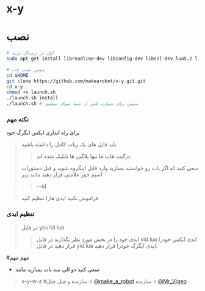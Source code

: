 # x-y
# نصب 

```bash
# اول در ترمینال بزنید
sudo apt-get install libreadline-dev libconfig-dev libssl-dev lua5.2 liblua5.2-dev libevent-dev make unzip git redis-server g++ libjansson-dev libpython-dev expat libexpat1-dev
```

```bash
# سپس نصب بات
cd $HOME
git clone https://github.com/makearobot/x-y.git.git
cd x-y
chmod +x launch.sh
./launch.sh install
./launch.sh # سپس برای شماره تلفن از شما سوال میشود
```

### نکته مهم
برای راه اندازی  ایکس ایگرگ خود
>باید فایل های یک ربات کامل را داشته باشید
>>درگیت هاب ما تنها پلاگین ها پابلیک شده اند
>
>سعی کنید که اگر بات رو خواستید بسازید وارد فایل اینگروه شوید و قبل دستورات اسپم خور علامتی قرار دهید مانند زیر
>> --id 

>فراموش نکنید ایدی هارا تنظیم کنید

### تنظیم ایدی
>در فایل yourid.lua 
>>ایدی خود را در بخش مورد نظر بگذارید
>در فایل xid.lua
>>ایدی ایکس خودرا قرار دهید
>در فایل yid.lua
>>ایدی ایگرگ خودرا قرار دهید.

#مهم مهم
* سعی کنید دو الی سه بات بسازید مانند
> x-y-w-z
#سازنده و چنل
چنل > [@make_a_robot](http://telegram.me/make_a_robot)
سازنده > [@Mr_Vigeo](http://telegram.me/mr_vigeo)
